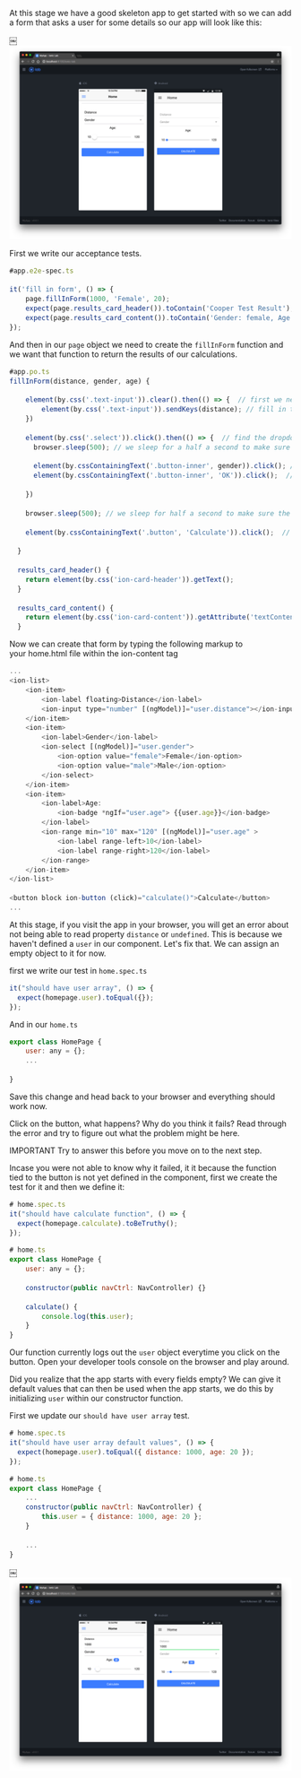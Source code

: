 At this stage we have a good skeleton app to get started with so we can add a form that asks a user for some details so our app will look like this:

￼![Cleaned out not needed pages](/images/cc_app_cleaned.png)

First we write our acceptance tests.

```javascript
#app.e2e-spec.ts

it('fill in form', () => {
	page.fillInForm(1000, 'Female', 20);
	expect(page.results_card_header()).toContain('Cooper Test Result');
	expect(page.results_card_content()).toContain('Gender: female, Age: 20  Result: Poor');
});
```

And then in our `page` object we need to create the `fillInForm` function and we want that function to return the results of our calculations.

```javascript
#app.po.ts
fillInForm(distance, gender, age) {

	element(by.css('.text-input')).clear().then(() => {  // first we need to clear the default value
		element(by.css('.text-input')).sendKeys(distance); // fill in the distance
    }) 
  
    element(by.css('.select')).click().then(() => {  // find the dropdown and click on it
      browser.sleep(500); // we sleep for a half a second to make sure the popup has popped up

      element(by.cssContainingText('.button-inner', gender)).click(); // click the gender option you want
      element(by.cssContainingText('.button-inner', 'OK')).click();  // click the OK button

    })

    browser.sleep(500); // we sleep for half a second to make sure the popup has disappeared

    element(by.cssContainingText('.button', 'Calculate')).click();  // click the calculate button
  
  }

  results_card_header() {
    return element(by.css('ion-card-header')).getText();
  } 

  results_card_content() {
    return element(by.css('ion-card-content')).getAttribute('textContent');
  } 


```

Now we can create that form by typing the following markup to your home.html file within the ion-content tag

```javascript
...
<ion-list>
	<ion-item>
		<ion-label floating>Distance</ion-label>
		<ion-input type="number" [(ngModel)]="user.distance"></ion-input>
	</ion-item>
	<ion-item>
		<ion-label>Gender</ion-label>
		<ion-select [(ngModel)]="user.gender">
			<ion-option value="female">Female</ion-option>
			<ion-option value="male">Male</ion-option>
		</ion-select>
	</ion-item>
	<ion-item>
		<ion-label>Age:
			<ion-badge *ngIf="user.age"> {{user.age}}</ion-badge>
		</ion-label>
		<ion-range min="10" max="120" [(ngModel)]="user.age" >
			<ion-label range-left>10</ion-label>
			<ion-label range-right>120</ion-label>
		</ion-range>
	</ion-item>
</ion-list>

<button block ion-button (click)="calculate()">Calculate</button>
...
```

At this stage, if you visit the app in your browser, you will get an error about not being able to read property `distance` or `undefined`. This is because we haven't defined a `user` in our component. Let's fix that. We can assign an empty object to it for now.

first we write our test in `home.spec.ts`

```javascript
it("should have user array", () => {
  expect(homepage.user).toEqual({});
});
```

And in our `home.ts`

```javascript
export class HomePage {
	user: any = {};
	...

}
```

Save this change and head back to your browser and everything should work now.

Click on the button, what happens? Why do you think it fails? Read through the error and try to figure out what the problem might be here.

IMPORTANT Try to answer this before you move on to the next step.

Incase you were not able to know why it failed, it it because the function tied to the button is not yet defined in the component, first we create the test for it and then we define it:

```javascript
# home.spec.ts
it("should have calculate function", () => {
  expect(homepage.calculate).toBeTruthy();
});
```

```javascript
# home.ts
export class HomePage {
	user: any = {};

	constructor(public navCtrl: NavController) {}

	calculate() {
		console.log(this.user);
	}
}
```

Our function currently logs out the `user` object everytime you click on the button. Open your developer tools console on the browser and play around.

Did you realize that the app starts with every fields empty? We can give it default values that can then be used when the app starts, we do this by initializing `user` within our constructor function.

First we update our `should have user array` test.

```javascript
# home.spec.ts
it("should have user array default values", () => {
  expect(homepage.user).toEqual({ distance: 1000, age: 20 });
});
```

```javascript
# home.ts
export class HomePage {
	...
	constructor(public navCtrl: NavController) {
		this.user = { distance: 1000, age: 20 };
	}

	...
}
```

￼![cooper initial values](/images/cooper-intial-values.png)
